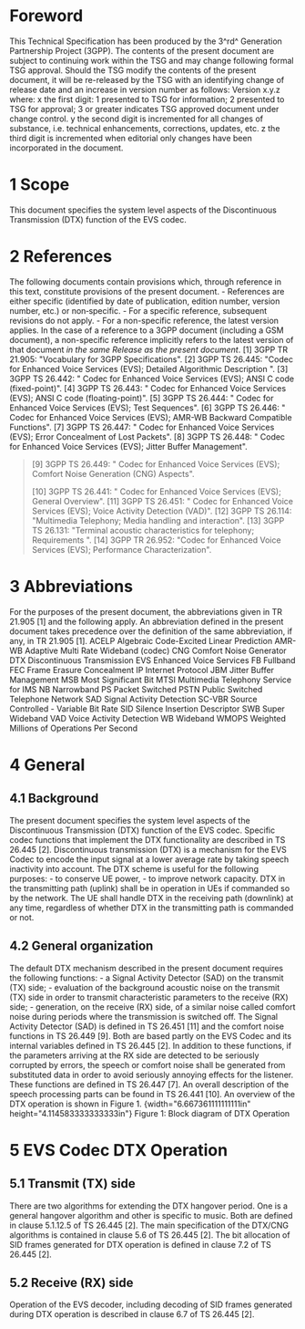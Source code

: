 # Foreword
This Technical Specification has been produced by the 3^rd^ Generation
Partnership Project (3GPP).
The contents of the present document are subject to continuing work within the
TSG and may change following formal TSG approval. Should the TSG modify the
contents of the present document, it will be re-released by the TSG with an
identifying change of release date and an increase in version number as
follows:
Version x.y.z
where:
x the first digit:
1 presented to TSG for information;
2 presented to TSG for approval;
3 or greater indicates TSG approved document under change control.
y the second digit is incremented for all changes of substance, i.e. technical
enhancements, corrections, updates, etc.
z the third digit is incremented when editorial only changes have been
incorporated in the document.
# 1 Scope
This document specifies the system level aspects of the Discontinuous
Transmission (DTX) function of the EVS codec.
# 2 References
The following documents contain provisions which, through reference in this
text, constitute provisions of the present document.
\- References are either specific (identified by date of publication, edition
number, version number, etc.) or non‑specific.
\- For a specific reference, subsequent revisions do not apply.
\- For a non-specific reference, the latest version applies. In the case of a
reference to a 3GPP document (including a GSM document), a non-specific
reference implicitly refers to the latest version of that document _in the
same Release as the present document_.
[1] 3GPP TR 21.905: \"Vocabulary for 3GPP Specifications\".
[2] 3GPP TS 26.445: \"Codec for Enhanced Voice Services (EVS); Detailed
Algorithmic Description \".
[3] 3GPP TS 26.442: \" Codec for Enhanced Voice Services (EVS); ANSI C code
(fixed-point)\".
[4] 3GPP TS 26.443: \" Codec for Enhanced Voice Services (EVS); ANSI C code
(floating-point)\".
[5] 3GPP TS 26.444: \" Codec for Enhanced Voice Services (EVS); Test
Sequences\".
[6] 3GPP TS 26.446: \" Codec for Enhanced Voice Services (EVS); AMR-WB
Backward Compatible Functions\".
[7] 3GPP TS 26.447: \" Codec for Enhanced Voice Services (EVS); Error
Concealment of Lost Packets\".
[8] 3GPP TS 26.448: \" Codec for Enhanced Voice Services (EVS); Jitter Buffer
Management\".
> [9] 3GPP TS 26.449: \" Codec for Enhanced Voice Services (EVS); Comfort
> Noise Generation (CNG) Aspects\".
>
> [10] 3GPP TS 26.441: \" Codec for Enhanced Voice Services (EVS); General
> Overview\".
[11] 3GPP TS 26.451: \" Codec for Enhanced Voice Services (EVS); Voice
Activity Detection (VAD)\".
[12] 3GPP TS 26.114: \"Multimedia Telephony; Media handling and interaction\".
[13] 3GPP TS 26.131: \"Terminal acoustic characteristics for telephony;
Requirements \".
[14] 3GPP TR 26.952: "Codec for Enhanced Voice Services (EVS); Performance
Characterization".
# 3 Abbreviations
For the purposes of the present document, the abbreviations given in TR 21.905
[1] and the following apply. An abbreviation defined in the present document
takes precedence over the definition of the same abbreviation, if any, in TR
21.905 [1].
ACELP Algebraic Code-Excited Linear Prediction
AMR-WB Adaptive Multi Rate Wideband (codec)
CNG Comfort Noise Generator
DTX Discontinuous Transmission
EVS Enhanced Voice Services
FB Fullband
FEC Frame Erasure Concealment
IP Internet Protocol
JBM Jitter Buffer Management
MSB Most Significant Bit
MTSI Multimedia Telephony Service for IMS
NB Narrowband
PS Packet Switched
PSTN Public Switched Telephone Network
SAD Signal Activity Detection
SC-VBR Source Controlled - Variable Bit Rate
SID Silence Insertion Descriptor
SWB Super Wideband
VAD Voice Activity Detection
WB Wideband
WMOPS Weighted Millions of Operations Per Second
# 4 General
## 4.1 Background
The present document specifies the system level aspects of the Discontinuous
Transmission (DTX) function of the EVS codec. Specific codec functions that
implement the DTX functionality are described in TS 26.445 [2].
Discontinuous transmission (DTX) is a mechanism for the EVS Codec to encode
the input signal at a lower average rate by taking speech inactivity into
account. The DTX scheme is useful for the following purposes:
\- to conserve UE power,
\- to improve network capacity.
DTX in the transmitting path (uplink) shall be in operation in UEs if
commanded so by the network. The UE shall handle DTX in the receiving path
(downlink) at any time, regardless of whether DTX in the transmitting path is
commanded or not.
## 4.2 General organization
The default DTX mechanism described in the present document requires the
following functions:
\- a Signal Activity Detector (SAD) on the transmit (TX) side;
\- evaluation of the background acoustic noise on the transmit (TX) side in
order to transmit characteristic parameters to the receive (RX) side;
\- generation, on the receive (RX) side, of a similar noise called comfort
noise during periods where the transmission is switched off.
The Signal Activity Detector (SAD) is defined in TS 26.451 [11] and the
comfort noise functions in TS 26.449 [9]. Both are based partly on the EVS
Codec and its internal variables defined in TS 26.445 [2].
In addition to these functions, if the parameters arriving at the RX side are
detected to be seriously corrupted by errors, the speech or comfort noise
shall be generated from substituted data in order to avoid seriously annoying
effects for the listener. These functions are defined in TS 26.447 [7].
An overall description of the speech processing parts can be found in TS
26.441 [10]. An overview of the DTX operation is shown in Figure 1.
{width="6.667361111111111in" height="4.114583333333333in"}
Figure 1: Block diagram of DTX Operation
# 5 EVS Codec DTX Operation
## 5.1 Transmit (TX) side
There are two algorithms for extending the DTX hangover period. One is a
general hangover algorithm and other is specific to music. Both are defined in
clause 5.1.12.5 of TS 26.445 [2].
The main specification of the DTX/CNG algorithms is contained in clause 5.6 of
TS 26.445 [2].
The bit allocation of SID frames generated for DTX operation is defined in
clause 7.2 of TS 26.445 [2].
## 5.2 Receive (RX) side
Operation of the EVS decoder, including decoding of SID frames generated
during DTX operation is described in clause 6.7 of TS 26.445 [2].
#